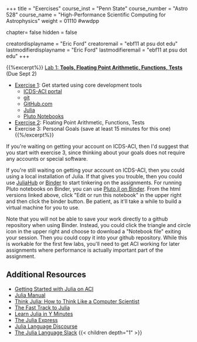 +++
title = "Exercises"
course_inst = "Penn State"
course_number = "Astro 528"
course_name = "High-Performance Scientific Computing for Astrophysics"
weight = 01110  #wwdpp

chapter= false
hidden = false

creatordisplayname = "Eric Ford"
creatoremail = "ebf11 at psu dot edu"
lastmodifierdisplayname = "Eric Ford"
lastmodifieremail = "ebf11 at psu dot edu"
+++


{{%excerpt%}}
[Lab 1: **Tools, Floating Point Arithmetic, Functions, Tests**](https://github.com/PsuAstro528/lab1-start)
(Due Sept 2)

- [Exercise 1](https://psuastro528.github.io/lab1-start/ex1.html): Get started using core development tools
    + [ICDS-ACI portal](http://portal.aci.ics.psu.edu/) 
    + [git](https://try.github.io/)
    + [GitHub.com](https://github.com)
    + [Julia](https://julialang.org/)
    + [Pluto Notebooks](https://github.com/fonsp/Pluto.jl)
- [Exercise 2](https://psuastro528.github.io/lab1-start/ex2.html): Floating Point Arithmetic, Functions, Tests
- Exercise 3: Personal Goals (save at least 15 minutes for this one)
{{%/excerpt%}}

If you're waiting on getting your account on ICDS-ACI, then I'd suggest that you start with exercise 3, since thinking about your goals does not require any accounts or special software.

If you're still waiting on getting your account on ICDS-ACI, then you could using a local installation of Julia.
If that gives you trouble, then you could use [JuliaHub](https://juliahub.com/) or [Binder](https://mybinder.org) to start tinkering on the assignments.    For running Pluto notebooks on Binder, you can use [Pluto.jl on Binder](https://pluto-on-binder.glitch.me/).  From the html versions linked above, click "Edit or run this notebook" in the upper right and then click the binder button.  Be patient, as it'll take a while to build a virtual machine for you to use.

Note that you will not be able to save your work directly to a github repository when using Binder.  Instead, you could click the triangle and circle icon in the upper right and choose to download a "Notebook file" exiting your session.  Then you could copy it into your github repository.  While this is workable for the first few labs, you'll need to get ACI working for later assignments where performance is actually important part of the assignment.


## Additional Resources
- [Getting Started with Julia on ACI](/lessons/week1/how-to-use-aci)
- [Julia Manual](http://docs.julialang.org/en/v1/)
- [Think Julia: How to Think Like a Computer Scientist](https://benlauwens.github.io/ThinkJulia.jl/latest/book.html)
- [The Fast Track to Julia](https://juliadocs.github.io/Julia-Cheat-Sheet/)
- [Learn Julia in Y Minutes](https://learnxinyminutes.com/docs/julia/)
- [The Julia Express](https://github.com/bkamins/The-Julia-Express)
- [Julia Language Discourse](https://discourse.julialang.org/)
- [The Julia Language Slack](https://julialang.org/slack/)
{{< children depth="1" >}}

